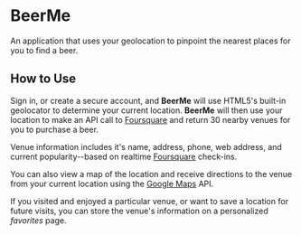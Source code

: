# BeerMe
An application that uses your geolocation to pinpoint the nearest places for you to find a beer.

## How to Use

Sign in, or create a secure account, and **BeerMe** will use HTML5's built-in geolocator to determine your current location. **BeerMe** will then use your location to make an API call to [Foursquare](http://foursquare.com) and return 30 nearby venues for you to purchase a beer.

Venue information includes it's name, address, phone, web address, and current popularity--based on realtime [Foursquare](http://foursquare.com) check-ins.

You can also view a map of the location and receive directions to the venue from your current location using the [Google Maps](http://maps.google.com) API.

If you visited and enjoyed a particular venue, or want to save a location for future visits, you can store the venue's information on a personalized *favorites* page.